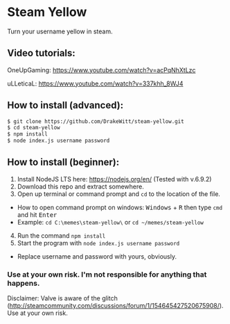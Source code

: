 # Steam Yellow
Turn your username yellow in steam.

## Video tutorials:
OneUpGaming: https://www.youtube.com/watch?v=acPqNhXtLzc

uLLeticaL: https://www.youtube.com/watch?v=337khh_8WJ4

## How to install (advanced):
```bash
$ git clone https://github.com/DrakeWitt/steam-yellow.git
$ cd steam-yellow
$ npm install
$ node index.js username password
```

## How to install (beginner):
1. Install NodeJS LTS here: https://nodejs.org/en/ (Tested with v.6.9.2)
2. Download this repo and extract somewhere.
3. Open up terminal or command prompt and `cd` to the location of the file. 
  * How to open command prompt on windows: <kbd>Windows</kbd> + <kbd>R</kbd> then type `cmd` and hit <kbd>Enter</kbd>
  * Example: `cd C:\memes\steam-yellow\` or `cd ~/memes/steam-yellow`
4. Run the command `npm install`
5. Start the program with `node index.js username password`
  * Replace username and password with yours, obviously.

### Use at your own risk. I'm not responsible for anything that happens. 

Disclaimer: Valve is aware of the glitch (http://steamcommunity.com/discussions/forum/1/154645427520675908/). Use at your own risk. 
